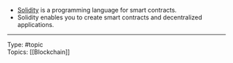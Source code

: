 - [Solidity](https://www.alchemy.com/overviews/solidity) is a programming language for smart contracts. 
- Solidity enables you to create smart contracts and decentralized applications.

___
Type: #topic  
Topics: [[Blockchain]]

